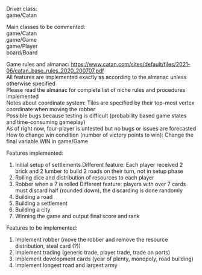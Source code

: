 Driver class:  
game/Catan

Main classes to be commented:  
game/Catan  
game/Game  
game/Player  
board/Board  

Game rules and almanac: https://www.catan.com/sites/default/files/2021-06/catan_base_rules_2020_200707.pdf  
All features are implemented exactly as according to the almanac unless otherwise specified  
Please read the almanac for complete list of niche rules and procedures implemented  
Notes about coordinate system: Tiles are specified by their top-most vertex coordinate when moving the robber  
Possible bugs because testing is difficult (probability based game states and time-consuming gameplay)  
As of right now, four-player is untested but no bugs or issues are forecasted  
How to change win condition (number of victory points to win): Change the final variable WIN in game/Game  

Features implemented:
1. Initial setup of settlements
Different feature: Each player received 2 brick and 2 lumber to build 2 roads on their turn, not in setup phase
2. Rolling dice and distribution of resources to each player
3. Robber when a 7 is rolled
Different feature: players with over 7 cards must discard half (rounded down), the discarding is done randomly
4. Building a road
5. Building a settlement
6. Building a city
7. Winning the game and output final score and rank

Features to be implemented:
1. Implement robber (move the robber and remove the resource distribution, steal card (?))
2. Implement trading (generic trade, player trade, trade on ports)
3. Implement development cards (year of plenty, monopoly, road building)
4. Implement longest road and largest army
